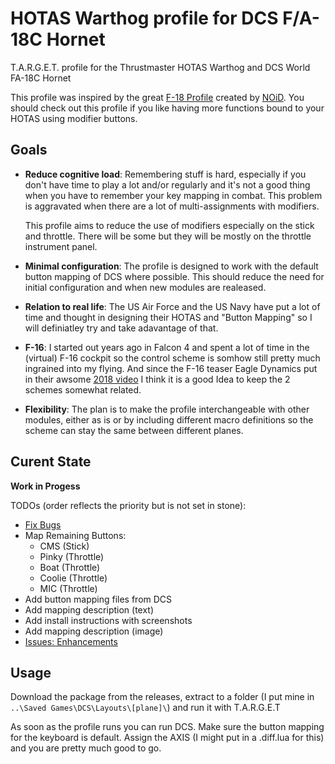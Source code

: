 # HOTAS Warthog profile for DCS F/A-18C Hornet
T.A.R.G.E.T. profile for the Thrustmaster HOTAS Warthog and DCS World FA-18C Hornet

This profile was inspired by the great [F-18 Profile][noid_f18_profile_url] created by [NOiD][noid_profile_url]. You should check out this profile if you like having more functions bound to your HOTAS using modifier buttons.

## Goals

- __Reduce cognitive load__: Remembering stuff is hard, especially if you don't have time to play a lot and/or 
  regularly and it's not a good thing when you have to remember your key mapping in combat. This problem is 
  aggravated when there are a lot of multi-assignments with modifiers.
  
  This profile aims to reduce the use of modifiers especially on the stick and throttle. There will be some but they will be mostly 
  on the throttle instrument panel.

- __Minimal configuration__: The profile is designed to work with the default button mapping of DCS where possible. This should reduce the
  need for initial configuration and when new modules are realeased.
  
- __Relation to real life__: The US Air Force and the US Navy have put a lot of time and thought in designing their 
  HOTAS and "Button Mapping" so I will definiatley try and take adavantage of that.
  
- __F-16__: I started out years ago in Falcon 4 and spent a lot of time in the (virtual) F-16 cockpit so the control scheme is somhow
  still pretty much ingrained into my flying. And since the F-16 teaser Eagle Dynamics put in their awsome 
  [2018 video][dcs_2018_youtube_url] I think it is a good Idea to keep the 2 schemes somewhat related.
  
- __Flexibility__: The plan is to make the profile interchangeable with other modules, either as is or by including different macro
  definitions so the scheme can stay the same between different planes.
  
## Curent State
__Work in Progess__

TODOs (order reflects the priority but is not set in stone):
- [Fix Bugs][issues_bugs]
- Map Remaining Buttons:
  - CMS (Stick)
  - Pinky (Throttle)
  - Boat (Throttle)
  - Coolie (Throttle)
  - MIC (Throttle)
- Add button mapping files from DCS
- Add mapping description (text)
- Add install instructions with screenshots
- Add mapping description (image)
- [Issues: Enhancements][issues_enhancements]

## Usage

Download the package from the releases, extract to a folder (I put mine in `..\Saved Games\DCS\Layouts\[plane]\`) and run it with T.A.R.G.E.T

As soon as the profile runs you can run DCS. Make sure the button mapping for the keyboard is default. Assign the AXIS (I might put in a .diff.lua for this) and you are pretty much good to go.

[noid_f18_profile_url]: https://www.digitalcombatsimulator.com/en/files/3300626/
[noid_profile_url]: https://www.digitalcombatsimulator.com/en/files/?CREATED_BY=NOiD&set_filter=Y
[dcs_2018_youtube_url]: https://www.youtube.com/watch?v=RlmUWO2JL6I
[issues_enhancements]: https://github.com/bastianschwarz/warthog.dcs.f18/labels/enhancement
[issues_bugs]: https://github.com/bastianschwarz/warthog.dcs.f18/labels/bug
